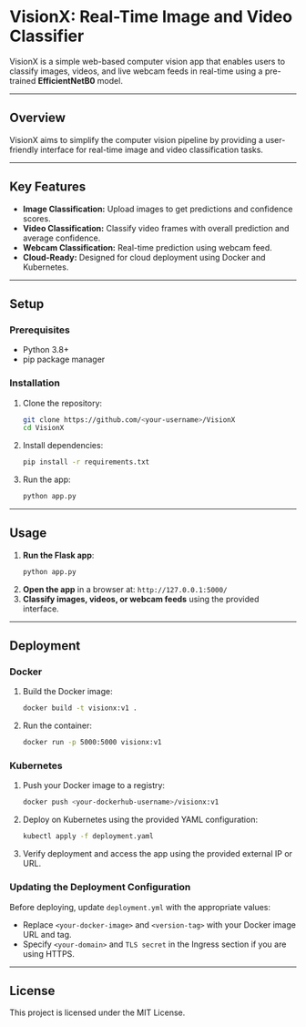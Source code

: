 
# VisionX: Real-Time Image and Video Classifier

VisionX is a simple web-based computer vision app that enables users to classify images, videos, and live webcam feeds in real-time using a pre-trained **EfficientNetB0** model.

---

## Overview

VisionX aims to simplify the computer vision pipeline by providing a user-friendly interface for real-time image and video classification tasks.

---

## Key Features

- **Image Classification:** Upload images to get predictions and confidence scores.
- **Video Classification:** Classify video frames with overall prediction and average confidence.
- **Webcam Classification:** Real-time prediction using webcam feed.
- **Cloud-Ready:** Designed for cloud deployment using Docker and Kubernetes.

---

## Setup

### Prerequisites
- Python 3.8+
- pip package manager

### Installation
1. Clone the repository:
   ```bash
   git clone https://github.com/<your-username>/VisionX
   cd VisionX
   ```
2. Install dependencies:
   ```bash
   pip install -r requirements.txt
   ```
3. Run the app:
   ```bash
   python app.py
   ```

---

## Usage

1. **Run the Flask app**:
   ```bash
   python app.py
   ```
2. **Open the app** in a browser at:
   `http://127.0.0.1:5000/`
3. **Classify images, videos, or webcam feeds** using the provided interface.

---

## Deployment

### Docker
1. Build the Docker image:
   ```bash
   docker build -t visionx:v1 .
   ```
2. Run the container:
   ```bash
   docker run -p 5000:5000 visionx:v1
   ```

### Kubernetes
1. Push your Docker image to a registry:
   ```bash
   docker push <your-dockerhub-username>/visionx:v1
   ```
2. Deploy on Kubernetes using the provided YAML configuration:
   ```bash
   kubectl apply -f deployment.yaml
   ```
3. Verify deployment and access the app using the provided external IP or URL.

### Updating the Deployment Configuration
Before deploying, update `deployment.yml` with the appropriate values:
   - Replace `<your-docker-image>` and `<version-tag>` with your Docker image URL and tag.
   - Specify `<your-domain>` and `TLS secret` in the Ingress section if you are using HTTPS.


---

## License

This project is licensed under the MIT License.

